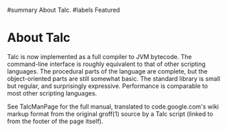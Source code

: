 ﻿#summary About Talc.
#labels Featured

# About Talc #

Talc is now implemented as a full compiler to JVM bytecode. The command-line interface is roughly equivalent to that of other scripting languages. The procedural parts of the language are complete, but the object-oriented parts are still somewhat basic. The standard library is small but regular, and surprisingly expressive. Performance is comparable to most other scripting languages.

See TalcManPage for the full manual, translated to code.google.com's wiki markup format from the original groff(1) source by a Talc script (linked to from the footer of the page itself).